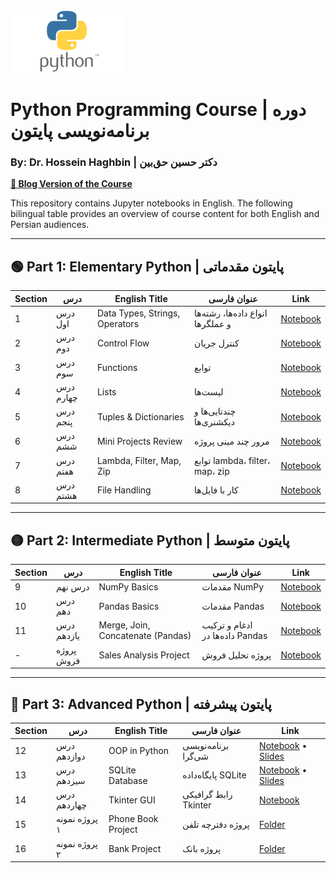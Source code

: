 <img src="images/Python-logo.png" alt="Python Course" width="180" height="100">

# Python Programming Course | دوره برنامه‌نویسی پایتون

### By: Dr. Hossein Haghbin | دکتر حسین حق‌بین 

**[📘 Blog Version of the Course](https://haghbinh.github.io/Python-Course/)**

This repository contains Jupyter notebooks in English. The following bilingual table provides an overview of course content for both English and Persian audiences.

---

## 🟢 Part 1: Elementary Python | پایتون مقدماتی

| Section | درس | English Title | عنوان فارسی | Link |
|--------|------|----------------|----------------|------|
| 1 | درس اول | Data Types, Strings, Operators | انواع داده‌ها، رشته‌ها و عملگرها | [Notebook](Note%20Books/sec1_basic%20data%20types%20and%20operators.ipynb) |
| 2 | درس دوم | Control Flow | کنترل جریان | [Notebook](Note%20Books/sec2_Control%20flow.ipynb) |
| 3 | درس سوم | Functions | توابع | [Notebook](Note%20Books/sec3_functions.ipynb) |
| 4 | درس چهارم | Lists | لیست‌ها | [Notebook](Note%20Books/sec4_lists.ipynb) |
| 5 | درس پنجم | Tuples & Dictionaries | چندتایی‌ها و دیکشنری‌ها | [Notebook](Note%20Books/sec5_tuples%20and%20dictionaries.ipynb) |
| 6 | درس ششم | Mini Projects Review | مرور چند مینی پروژه | [Notebook](Note%20Books/sec6_projects%20review.ipynb) |
| 7 | درس هفتم | Lambda, Filter, Map, Zip | توابع lambda، filter، map، zip | [Notebook](Note%20Books/sec7_lambda_filter_map_zip.ipynb) |
| 8 | درس هشتم | File Handling | کار با فایل‌ها | [Notebook](Note%20Books/sec8_files.ipynb) |

---

## 🟡 Part 2: Intermediate Python | پایتون متوسط

| Section | درس | English Title | عنوان فارسی | Link |
|--------|------|----------------|----------------|------|
| 9 | درس نهم | NumPy Basics | مقدمات NumPy | [Notebook](Note%20Books/sec9_NumPy.ipynb) |
| 10 | درس دهم | Pandas Basics | مقدمات Pandas | [Notebook](Note%20Books/sec10_Pandas.ipynb) |
| 11 | درس یازدهم | Merge, Join, Concatenate (Pandas) | ادغام و ترکیب داده‌ها در Pandas | [Notebook](Note%20Books/sec11_Pandas_Merge_Join_Concatenate.ipynb) |
| - | پروژه فروش | Sales Analysis Project | پروژه تحلیل فروش | [Notebook](Note%20Books/sec11_Sales_Analysis_Project.ipynb) |

---

## 🔵 Part 3: Advanced Python | پایتون پیشرفته

| Section | درس | English Title | عنوان فارسی | Link |
|--------|------|----------------|----------------|------|
| 12 | درس دوازدهم | OOP in Python | برنامه‌نویسی شی‌گرا | [Notebook](Note%20Books/sec12_OOP.ipynb) • [Slides](slides/OOP.pdf) |
| 13 | درس سیزدهم | SQLite Database | پایگاه‌داده SQLite | [Notebook](Note%20Books/sec13_DB.ipynb) • [Slides](slides/DB.pdf) |
| 14 | درس چهاردهم | Tkinter GUI | رابط گرافیکی Tkinter | [Notebook](Note%20Books/sec14_TKinter.ipynb) |
| 15 | پروژه نمونه ۱ | Phone Book Project | پروژه دفترچه تلفن | [Folder](sample%20projects/Phone_book) |
| 16 | پروژه نمونه ۲ | Bank Project | پروژه بانک | [Folder](sample%20projects/Bank_project) |

